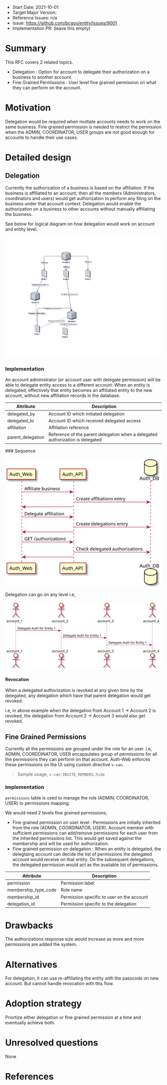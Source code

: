 - Start Date: 2021-10-01
- Target Major Version:
- Reference Issues: n/a
- Issue: https://github.com/bcgov/entity/issues/9001
- Implementation PR: (leave this empty)

# Summary
This RFC covers 2 related topics. 
- Delegation : Option for  account to delegate their authorization on a business to another account.
- Fine Grained Permissions : User level fine grained permission on what they can perform  on the account.


# Motivation

Delegation would be required when multiple accounts needs to work on the same business. 
Fine grained permission is needed to restrict the permission when the ADMIN, COORDINATOR, USER groups are not good enough for accounts to handle their use cases.

# Detailed design
## Delegation
Currently the authorization of a business is based on the affiliation. If the business is affiliated to an account, then all the members (Administrators, coordinators and users) would get authorization to perform any filing on the business under that account context.
Delegation would enable the authorization on a business to other accounts without manually affiliating the business.


See below for logical diagram on how delegation would work on account and entity level.

![Integration Points Diagram](rfc-delegation-and-permissions/delegation.png)

### Implementation
An account administrator (or account user with delegate permission) will be able to delegate entity access to a different account. 
When an entity is delegated, effectively that entity becomes an affiliated entity to the new account, without new affiliation records in the database.
<p>

| Attribute      | Description |
| ----------- | ----------- |
| delegated_by      | Account ID which initiated delegation    |
| delegated_to   | Account ID which received delegated access        |
| affiliation      | Affiliation reference    |
| parent_delegation      | Reference of the parent delegation when a delegated authorization is delegated    |


</p>
### Sequence

<!--
```
@startuml rfc-delegation-and-permissions/delegation_seq
participant Auth_Web
participant Auth_API
database    Auth_DB

Auth_Web -> Auth_API: Affiliate business
Auth_API -> Auth_DB: Create affiliations entry
Auth_API -> Auth_Web: 
Auth_Web -> Auth_API: Delegate affiliation
Auth_API -> Auth_DB: Create delegations entry
Auth_API -> Auth_Web: 
Auth_Web -> Auth_API : GET /authorizations 
Auth_API -> Auth_DB : Check delegated authorizations
Auth_API -> Auth_Web: 
@enduml
```
-->

![Integration Points Diagram](rfc-delegation-and-permissions/delegation_seq.svg)


Delegation can go on any level i.e, 

<!--
```
@startuml rfc-delegation-and-permissions/n_delegation
actor    account_1
actor    account_2
actor    account_3
actor    account_4

account_1 -> account_2: Delegate Auth for Entity 1
account_2 -> account_3: Delegate Auth for Entity 1
account_3 -> account_4: Delegate Auth for Entity 1

@enduml
```
-->
![Integration Points Diagram](rfc-delegation-and-permissions/n_delegation.svg)


#### Revocation
When a delegated authorization is revoked at any given time by the delegated, any delegation which have that parent delegation would get revoked. 

i.e, in above example when the delegation from Account 1 -> Account 2 is revoked, the delegation from Account 2 -> Account 3 would also get revoked. 

## Fine Grained Permissions
Currently all the permissions are grouped under the role for an user.
i.e, ADMIN, COORDDINATOR, USER encapsulates group of permissions for all the permissions they can perform on that account.
Auth-Web enforces these permissions on the UI using custom directive `v-can`. 

> Sample usage, `v-can:INVITE_MEMBERS.hide`


### Implementation
`permissions` table is used to manage the role (ADMIN, COORDINATOR, USER) to permissions mapping. 

We would need 2 levels fine grained permissions;
- Fine grained permission on user level : Permissions are initially inherited from the role (ADMIN, COORDINATOR, USER).
Account member with sufficient permissions can add/remove permissions for each user from the inherited permissions list. This would get saved against the membership and will be used for authorization.
- Fine grained permission on delegation : When an entity is delegated, the delegtaing account can decide the list of permissions the delegated account would receive on that entity. On the subsequent delegations, the delegated permission would act as the available list of permissions.

<p>

| Attribute      | Description |
| ----------- | ----------- |
| permission      | Permission label    |
| membership_type_code   | Role name        |
| membership_id      | Permission specific to user on the account    |
| delegation_id      | Permission specific to the delegation    |


</p>


# Drawbacks
The authorizations response size would increase as more and more permissions are added the system.



# Alternatives
For delegation, it can use re-affiliating the entity with the passcode on new account. But cannot handle revocation with this flow.

# Adoption strategy

Priortize either delegation or fine grained permission at a time and eventually achieve both. 

# Unresolved questions

None


# References

